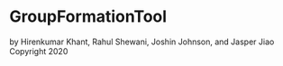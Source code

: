 # GroupFormationTool
by Hirenkumar Khant, Rahul Shewani, Joshin Johnson, and Jasper Jiao
Copyright 2020
